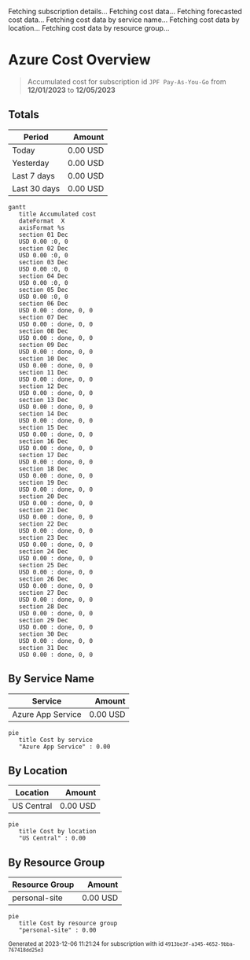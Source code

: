 Fetching subscription details...
Fetching cost data...
Fetching forecasted cost data...
Fetching cost data by service name...
Fetching cost data by location...
Fetching cost data by resource group...
# Azure Cost Overview

> Accumulated cost for subscription id `JPF Pay-As-You-Go` from **12/01/2023** to **12/05/2023**

## Totals

|Period|Amount|
|---|---:|
|Today|0.00 USD|
|Yesterday|0.00 USD|
|Last 7 days|0.00 USD|
|Last 30 days|0.00 USD|

```mermaid
gantt
   title Accumulated cost
   dateFormat  X
   axisFormat %s
   section 01 Dec
   USD 0.00 :0, 0
   section 02 Dec
   USD 0.00 :0, 0
   section 03 Dec
   USD 0.00 :0, 0
   section 04 Dec
   USD 0.00 :0, 0
   section 05 Dec
   USD 0.00 :0, 0
   section 06 Dec
   USD 0.00 : done, 0, 0
   section 07 Dec
   USD 0.00 : done, 0, 0
   section 08 Dec
   USD 0.00 : done, 0, 0
   section 09 Dec
   USD 0.00 : done, 0, 0
   section 10 Dec
   USD 0.00 : done, 0, 0
   section 11 Dec
   USD 0.00 : done, 0, 0
   section 12 Dec
   USD 0.00 : done, 0, 0
   section 13 Dec
   USD 0.00 : done, 0, 0
   section 14 Dec
   USD 0.00 : done, 0, 0
   section 15 Dec
   USD 0.00 : done, 0, 0
   section 16 Dec
   USD 0.00 : done, 0, 0
   section 17 Dec
   USD 0.00 : done, 0, 0
   section 18 Dec
   USD 0.00 : done, 0, 0
   section 19 Dec
   USD 0.00 : done, 0, 0
   section 20 Dec
   USD 0.00 : done, 0, 0
   section 21 Dec
   USD 0.00 : done, 0, 0
   section 22 Dec
   USD 0.00 : done, 0, 0
   section 23 Dec
   USD 0.00 : done, 0, 0
   section 24 Dec
   USD 0.00 : done, 0, 0
   section 25 Dec
   USD 0.00 : done, 0, 0
   section 26 Dec
   USD 0.00 : done, 0, 0
   section 27 Dec
   USD 0.00 : done, 0, 0
   section 28 Dec
   USD 0.00 : done, 0, 0
   section 29 Dec
   USD 0.00 : done, 0, 0
   section 30 Dec
   USD 0.00 : done, 0, 0
   section 31 Dec
   USD 0.00 : done, 0, 0
```

## By Service Name

|Service|Amount|
|---|---:|
|Azure App Service|0.00 USD|

```mermaid
pie
   title Cost by service
   "Azure App Service" : 0.00
```

## By Location

|Location|Amount|
|---|---:|
|US Central|0.00 USD|

```mermaid
pie
   title Cost by location
   "US Central" : 0.00
```

## By Resource Group

|Resource Group|Amount|
|---|---:|
|personal-site|0.00 USD|

```mermaid
pie
   title Cost by resource group
   "personal-site" : 0.00
```

<sup>Generated at 2023-12-06 11:21:24 for subscription with id `4913be3f-a345-4652-9bba-767418dd25e3`</sup>
